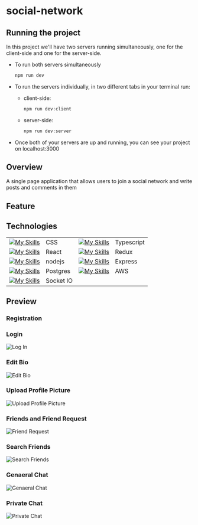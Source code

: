# social-network

## Running the project

In this project we'll have two servers running simultaneously, one for the
client-side and one for the server-side.

- To run both servers simultaneously

    ```bash
    npm run dev
    ```

- To run the servers individually, in two different tabs in your terminal run:

  - client-side:

    ```bash
    npm run dev:client
    ```

  - server-side:

    ```bash
    npm run dev:server
    ```

- Once both of your servers are up and running, you can see your project on
    localhost:3000

## Overview

A single page application that allows users to join a social network and write posts and comments in them

## Feature

## Technologies

|                                                                                                                       |           |                                                                                                |            |
| --------------------------------------------------------------------------------------------------------------------- | --------- | ---------------------------------------------------------------------------------------------- | ---------- |
| [![My Skills](https://skillicons.dev/icons?i=css&theme=light)](https://developer.mozilla.org/en-US/docs/Web/CSS)      | CSS       | [![My Skills](https://skillicons.dev/icons?i=ts&theme=light)](https://www.typescriptlang.org/) | Typescript |
| [![My Skills](https://skillicons.dev/icons?i=react&theme=light)](https://react.dev/)                                  | React     | [![My Skills](https://skillicons.dev/icons?i=redux&theme=light)](https://redux.js.org/)        | Redux      |
| [![My Skills](https://skillicons.dev/icons?i=nodejs&theme=light)](https://nodejs.org/en)                              | nodejs    | [![My Skills](https://skillicons.dev/icons?i=express&theme=light)](https://expressjs.com/)     | Express    |
| [![My Skills](https://skillicons.dev/icons?i=postgres&theme=light)](https://www.postgresql.org/)                      | Postgres  | [![My Skills](https://skillicons.dev/icons?i=aws&theme=light)](https://aws.amazon.com/)        | AWS        |
| [![My Skills](https://cdn.jsdelivr.net/gh/devicons/devicon/icons/socketio/socketio-original.svg)](https://socket.io/) | Socket IO |                                                                                                |            |

## Preview

### Registration

### Login

![Log In](./assest/login.gif)

### Edit Bio

![Edit Bio](./assest/edit-bio.gif)

### Upload Profile Picture

![Upload Profile Picture](./assest/upload-image.gif)

### Friends and Friend Request

![Friend Request](./assest/friends-and-wannabees.gif)

### Search Friends

![Search Friends](./assest/search-friends.gif)

### Genaeral Chat

![Genaeral Chat](./assest/general-chat.gif)

### Private Chat

![Private Chat](./assest/private-chat.gif)
